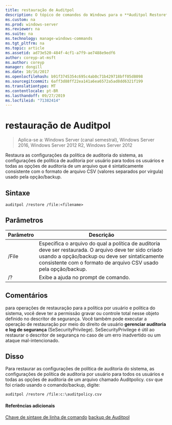 ```yaml
---
title: restauração de Auditpol
description: O tópico de comandos do Windows para o **Auditpol Restore** -restaura as configurações da política de auditoria do sistema, as configurações de política de auditoria por usuário para todos os usuários e todas as opções de auditoria de um arquivo que é sintaticamente consistente com o formato de arquivo CSV (valores separados por vírgula) usado pela opção/backup.
ms.custom: na
ms.prod: windows-server
ms.reviewer: na
ms.suite: na
ms.technology: manage-windows-commands
ms.tgt_pltfrm: na
ms.topic: article
ms.assetid: ad73e520-484f-4cf1-a7f9-ae7488e9edf6
author: coreyp-at-msft
ms.author: coreyp
manager: dongill
ms.date: 10/16/2017
ms.openlocfilehash: b91f3745354c695c4ab0c71b429718bff05d8098
ms.sourcegitcommit: 6aff3d88ff22ea141a6ea6572a5ad8dd6321f199
ms.translationtype: MT
ms.contentlocale: pt-BR
ms.lasthandoff: 09/27/2019
ms.locfileid: "71382414"
---
```

# <a name="auditpol-restore"></a>restauração de Auditpol

>Aplica-se a: Windows Server (canal semestral), Windows Server 2016, Windows Server 2012 R2, Windows Server 2012

Restaura as configurações da política de auditoria do sistema, as configurações de política de auditoria por usuário para todos os usuários e todas as opções de auditoria de um arquivo que é sintaticamente consistente com o formato de arquivo CSV (valores separados por vírgula) usado pela opção/backup.

## <a name="syntax"></a>Sintaxe
```
auditpol /restore /file:<filename>
```
## <a name="parameters"></a>Parâmetros
|Parâmetro|Descrição|
|-------|--------|
|/File|Especifica o arquivo do qual a política de auditoria deve ser restaurada. O arquivo deve ter sido criado usando a opção/backup ou deve ser sintaticamente consistente com o formato de arquivo CSV usado pela opção/backup.|
|/?|Exibe a ajuda no prompt de comando.|
## <a name="remarks"></a>Comentários
para operações de restauração para a política por usuário e política do sistema, você deve ter a permissão gravar ou controle total nesse objeto definido no descritor de segurança. Você também pode executar a operação de restauração por meio do direito de usuário **gerenciar auditoria e log de segurança** (SeSecurityPrivilege). SeSecurityPrivilege é útil ao restaurar o descritor de segurança no caso de um erro inadvertido ou um ataque mal-intencionado.
## <a name="BKMK_examples"></a>Disso
Para restaurar as configurações de política de auditoria do sistema, as configurações de política de auditoria por usuário para todos os usuários e todas as opções de auditoria de um arquivo chamado Auditpolicy. csv que foi criado usando o comando/backup, digite:
```
auditpol /restore /file:c:\auditpolicy.csv
```
#### <a name="additional-references"></a>Referências adicionais
[Chave de sintaxe de linha de comando](command-line-syntax-key.md)
[backup de Auditpol](auditpol-backup.md)
